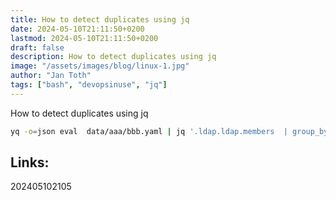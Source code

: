 ```yaml
---
title: How to detect duplicates using jq
date: 2024-05-10T21:11:50+0200
lastmod: 2024-05-10T21:11:50+0200
draft: false
description: How to detect duplicates using jq
image: "/assets/images/blog/linux-1.jpg"
author: "Jan Toth"
tags: ["bash", "devopsinuse", "jq"]
---
```


How to detect duplicates using jq


```bash
yq -o=json eval  data/aaa/bbb.yaml | jq '.ldap.ldap.members  | group_by(.) | map(select(length>1) | .[0])'

```

## Links:

202405102105
